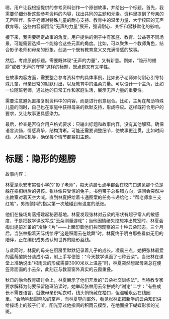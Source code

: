 <ReasoningChainRenderer>

嗯，用户让我根据提供的参考资料创作一个原创故事，并给出一个标题。首先，我需要仔细分析这些参考资料的内容，找出共同的主题和元素。资料里提到了母亲的无声陪伴、影子老师对特殊儿童的耐心支持、教育中的温柔力量、大学校园的无声教育等。这些内容都围绕“无声的力量”展开，强调耐心、关怀和潜移默化的影响。

接下来，我需要确定故事的角度。用户提供的例子中有家庭、教育、公益等不同场景，可能需要选择一个能综合这些元素的角度。比如，可以聚焦一个教师角色，结合影子老师和母亲的形象，创造一个既有教育意义又充满情感的故事。

然后，考虑原创标题。需要既体现“无声的力量”，又有新意。例如，“隐形的翅膀”或者“无声的守望”这样的标题，既点题又有文学性。

在故事内容方面，需要整合参考资料中的具体事例，比如影子老师如何耐心引导特殊儿童，母亲日常的默默付出，以及教育中的温柔力量。可以设计一个主角，比如一位随班老师，通过她的日常工作和家庭生活，展示无声力量的重要性。

需要注意避免直接复制资料中的内容，而是进行创意组合。比如，主角在帮助特殊儿童的同时，自己也在家庭中获得母亲的默默支持，形成呼应。这样既符合用户的要求，又让故事更具感染力。

最后，检查是否符合用户格式要求：只输出标题和故事内容，没有其他解释。确保语言流畅，情感真挚，结构清晰。可能还需要调整细节，使故事更连贯，比如时间线、人物动机等，确保每个情节都紧扣主题。

</ReasoningChainRenderer>

# 标题：隐形的翅膀

故事内容：

林夏是永安市实验小学的"影子老师"，每天清晨七点半都会在校门口遇见那个总是躲在梧桐树后的男孩。张林像只受惊的兔子，书包带子总系错方向，课间会突然冲出教室对着天空大喊。直到林夏把绘着卡通图案的任务卡递给他："帮老师拿三支红笔"，男孩颤抖的指尖第一次触碰到有温度的纸张。

他们在操场角落搭建起秘密基地。林夏发现张林对云朵的形状有超乎常人的敏感度，于是把数学课改写成"云朵测量游戏"；当他因情绪失控想冲出教室时，林夏会掏出提前准备的"冷静卡片"——上面印着他们共同观察的三十种云朵形态。三个月后，当张林指着天际线惊呼"这是积雨云在跳舞"时，林夏终于明白那些看似无用的陪伴，正在编织成男孩认知世界的隐形丝线。

与此同时，林夏的母亲在厨房里默默记录着儿子的成长。凌晨三点，她把张林最爱的蓝莓酸奶分装成小袋，附上手写便签："今天数学课画了七种云朵"。当张林在课堂上准确说出"积雨云的形成需要3000米以上温差"时，林夏突然想起母亲总在便签背面画的小云朵，此刻正与教室窗外真实的云霞重叠。

秋日的融合教育研讨会上，林夏展示了他们开发的"云朵社交训练法"。当特教专家要求解释为何要保留随班陪读时，她举起张林用云朵拼成的"谢谢"二字："有些成长不需要语言，就像母亲织毛衣时，线头悄悄藏在袖口，但温暖永远在线圈里。"会场响起雷鸣般的掌声，而林夏望向窗外，看见张林正把新学的云朵知识讲给操场上的孩子们听，阳光穿过他指间的积雨云模型，在地面投下蝴蝶形状的光斑。